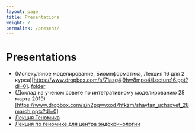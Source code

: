 ```yaml
---
layout: page
title: Presentations
weight: 7
permalink: /present/
---
```


# Presentations
- (Молекуляное моделирование, Биомнформатика, Лекция 16 для 2 курса)[https://www.dropbox.com/s/71azg4j9hw8mpo4/Lecture16.ppt?dl=0]. [folder](https://www.dropbox.com/sh/owb01q5b7bvbj7j/AADgLcaNbqgDtyZYay6X0OHQa?dl=0)
- (Доклад на ученом совете по интегративному моделированию 28 марта 2019)[https://www.dropbox.com/s/n2pqwvxod7hfkzm/shaytan_uchsovet_28march.pptx?dl=0]
- [Лекция Геномика](https://www.dropbox.com/s/yg01kygxytsdnq4/2018-19_lecture22_genomics.pptx?dl=0)
- [Лекция по геномике для центра эндокринологии](https://www.dropbox.com/s/tt0xo8grj6q5wnr/genomic_data.pptx?dl=0)
